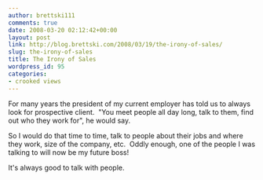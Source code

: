 ```yaml
---
author: brettski111
comments: true
date: 2008-03-20 02:12:42+00:00
layout: post
link: http://blog.brettski.com/2008/03/19/the-irony-of-sales/
slug: the-irony-of-sales
title: The Irony of Sales
wordpress_id: 95
categories:
- crooked views
---
```


For many years the president of my current employer has told us to always look for prospective client.  "You meet people all day long, talk to them, find out who they work for", he would say.

So I would do that time to time, talk to people about their jobs and where they work, size of the company, etc.  Oddly enough, one of the people I was talking to will now be my future boss!

It's always good to talk with people.
